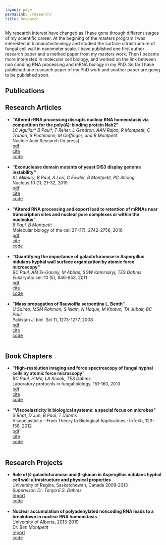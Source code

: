 ```yaml
---
layout: page
permalink: /research/
title: Research
---
```


My research interest have changed as I have gone through different stages of my scientific career. At the begining of the masters program I was interested in bionanotechnology and studied the surface ultrastructure of fungal cell wall in nanometer scale. I have published one first author research paper and a method paper from my masters work. Then I became more interested in molecular cell biology, and worked on the link between non conding RNA processing and mRNA biology in my PhD. So far I have published one research paper of my PhD work and another paper are going to be published soon.

<h2>Publications</h2>
<h2>Research Articles</h2>
<ul>
	<li>
		<b>"Altered rRNA processing disrupts nuclear RNA homeostasis via competition for the poly(A)-binding protein Nab2"</b><br>
		<i>LC Aguilar* B Paul*, T Reiter, L Gendron, AAN Rajan, R Montpetit, C Trahan, S Pechmann, M Oeffinger, and B Montpetit
		</i><br>
		Nucleic Acid Research (In press) <br>
		<a href="paper2.pdf"><div class="color-button">pdf</div></a><a href=""><div class="color-button">cite</div></a><a href=""><div class="color-button">code</div></a>
	</li><br>
	<li>
		<b>"Exonuclease domain mutants of yeast DIS3 display genome instability"</b><br>
		<i>KL Milbury, B Paul, A Lari, C Fowler, B Montpetit, PC Stirling</i><br>
		Nucleus 10 (1), 21-32, 2019<br>
		<a href="paper2.pdf"><div class="color-button">pdf</div></a><a href=""><div class="color-button">cite</div></a><a href=""><div class="color-button">code</div></a>
	</li><br>
	<li>
		<b>"Altered RNA processing and export lead to retention of mRNAs near transcription sites and nuclear pore complexes or within the nucleolus"</b><br>
		<i>B Paul, B Montpetit</i><br>
		Molecular biology of the cell 27 (17), 2742-2756, 2016<br>
		<a href="Paper1.pdf"><div class="color-button">pdf</div></a><a href=""><div class="color-button">cite</div></a><a href=""><div class="color-button">code</div></a>
	</li><br>
	<li>
		<b>"Quantifying the importance of galactofuranose in Aspergillus nidulans hyphal wall surface organization by atomic force microscopy"</b><br>
		<i>BC Paul, AM El-Ganiny, M Abbas, SGW Kaminskyj, TES Dahms</i><br>
		Eukaryotic cell 10 (5), 646-653, 2011<br>
		<a href=""><div class="color-button">pdf</div></a><a href=""><div class="color-button">cite</div></a><a href=""><div class="color-button">code</div></a>
	</li><br>
	<li>
		<b>"Mass propagation of Rauwolfia serpentina L. Benth"</b><br>
		<i>U Salma, MSM Rahman, S Islam, N Haque, M Khatun, TA Jubair, BC Paul</i><br>
		Pakistan J. biol. Sci 11, 1273-1277, 2008<br>
		<a href="Paper3"><div class="color-button">pdf</div></a><a href=""><div class="color-button">cite</div></a><a href=""><div class="color-button">code</div></a>
	</li><br>
</ul>

<h2>Book Chapters</h2>
<ul>
	<li>
		<b>"High-resolution imaging and force spectroscopy of fungal hyphal cells by atomic force microscopy"</b><br>
		<i>BC Paul, H Ma, LA Snook, TES Dahms</i><br>
		Laboratory protocols in fungal biology, 151-160, 2013<br>
		<a href=""><div class="color-button">pdf</div></a><a href=""><div class="color-button">cite</div></a><a href=""><div class="color-button">code</div></a>
	</li><br>
	<li>
		<b>"Viscoelasticity in biological systems: a special focus on microbes"</b><br>
		<i>S Bhat, D Jun, B Paul, T Dahms</i><br>
		Viscoelasticity—From Theory to Biological Applications.: InTech, 123-156, 2012<br>
		<a href=""><div class="color-button">pdf</div></a><a href=""><div class="color-button">cite</div></a><a href=""><div class="color-button">code</div></a>
	</li><br>
</ul>

<h2>Research Projects</h2>
<ul>
	<li>
		<b>Role of β-galactofuranose and β-glucan in Aspergillus nidulans hyphal cell wall ultrastructure and physical properties</b><br>
		University of Regina, Saskatchewan, Canada 2009-2013<br>
		<i>Supervisor: Dr. Tanya E.S. Dahms</i><br>
		<a href="https://ourspace.uregina.ca/handle/10294/3747"><div class="color-button">report</div></a><a href=""><div class="color-button">code</div></a>
	</li><br>
	<li>
		<b>Nuclear accumulation of polyadenylated noncoding RNA leads to a breakdown in nuclear
RNA homeostasis</b><br>
		University of Alberta, 2013-2019<br>
		<i>Dr. Ben Montpetit</i><br>
		<a href=""><div class="color-button">report</div></a><a href=""><div class="color-button">code</div></a>
	</li><br>
</ul>
